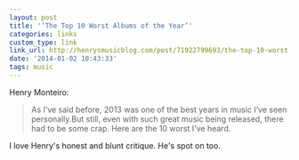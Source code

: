 ```yaml
---
layout: post
title: '‘The Top 10 Worst Albums of the Year’'
categories: links
custom_type: link
link_url: http://henrysmusicblog.com/post/71922799693/the-top-10-worst-albums-of-the-year
date: '2014-01-02 10:43:33'
tags: music
---
```

Henry Monteiro:

>As I’ve said before, 2013 was one of the best years in music I’ve seen personally.But still, even with such great music being released, there had to be some crap. Here are the 10 worst I’ve heard.

I love Henry's honest and blunt critique. He's spot on too.
